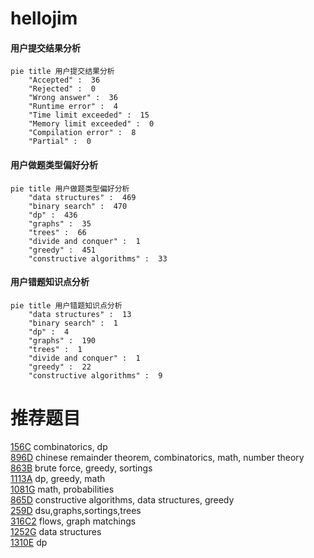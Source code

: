 # hellojim

<!-- tabs:start -->



#### **用户提交结果分析**

```mermaid
pie title 用户提交结果分析
    "Accepted" :  36
    "Rejected" :  0
    "Wrong answer" :  36
    "Runtime error" :  4
    "Time limit exceeded" :  15
    "Memory limit exceeded" :  0
    "Compilation error" :  8
    "Partial" :  0
```

#### **用户做题类型偏好分析**

```mermaid
pie title 用户做题类型偏好分析
    "data structures" :  469
    "binary search" :  470
    "dp" :  436
    "graphs" :  35
    "trees" :  66
    "divide and conquer" :  1
    "greedy" :  451
    "constructive algorithms" :  33
```
#### **用户错题知识点分析**

```mermaid
pie title 用户错题知识点分析
    "data structures" :  13
    "binary search" :  1
    "dp" :  4
    "graphs" :  190
    "trees" :  1
    "divide and conquer" :  1
    "greedy" :  22
    "constructive algorithms" :  9
```



<!-- tabs:end -->
# 推荐题目
[156C](https://codeforces.com/contest/156/problem/C)		combinatorics,
                        dp		  
[896D](https://codeforces.com/contest/896/problem/D)		chinese remainder theorem,
                        combinatorics,
                        math,
                        number theory		  
[863B](https://codeforces.com/contest/863/problem/B)		brute force,
                        greedy,
                        sortings		  
[1113A](https://codeforces.com/contest/1113/problem/A)		dp,
                        greedy,
                        math		  
[1081G](https://codeforces.com/contest/1081/problem/G)		math,
                        probabilities		  
[865D](https://codeforces.com/contest/865/problem/D)		constructive algorithms,
                        data structures,
                        greedy		  
[259D](https://codeforces.com/contest/259/problem/D)		dsu,graphs,sortings,trees		  
[316C2](https://codeforces.com/contest/316C/problem/2)		flows,
                        graph matchings		  
[1252G](https://codeforces.com/contest/1252/problem/G)		data structures		  
[1310E](https://codeforces.com/contest/1310/problem/E)		dp		  
